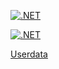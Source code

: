 [![.NET](https://github.com/zhoracementov/MyOwnGame/actions/workflows/Debug.yml/badge.svg)](https://github.com/zhoracementov/MyOwnGame/actions/workflows/Debug.yml)

[![.NET](https://github.com/zhoracementov/MyOwnGame/actions/workflows/dotnet.yml/badge.svg)](https://github.com/zhoracementov/MyOwnGame/actions/workflows/dotnet.yml)

[Userdata](Userdata.rar)
